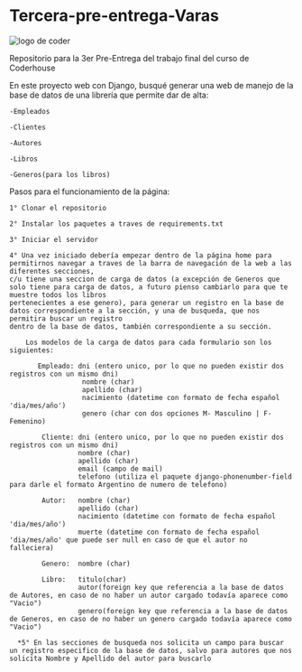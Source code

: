 # Tercera-pre-entrega-Varas
![logo de coder](https://user-images.githubusercontent.com/54871540/226503225-1b3a8488-d9de-4737-bd7a-97d870330896.png)

Repositorio para la 3er Pre-Entrega del trabajo final del curso de Coderhouse

En este proyecto web con Django, busqué generar una web de manejo de la base de datos de una librería que permite dar de alta:

    -Empleados
    
    -Clientes
    
    -Autores
    
    -Libros
    
    -Generos(para los libros)
    
Pasos para el funcionamiento de la página:

    1° Clonar el repositorio
    
    2° Instalar los paquetes a traves de requirements.txt
    
    3° Iniciar el servidor
    
    4° Una vez iniciado debería empezar dentro de la página home para permitirnos navegar a traves de la barra de navegación de la web a las diferentes secciones, 
    c/u tiene una seccion de carga de datos (a excepción de Generos que solo tiene para carga de datos, a futuro pienso cambiarlo para que te muestre todos los libros
    pertenecientes a ese genero), para generar un registro en la base de datos correspondiente a la sección, y una de busqueda, que nos permitira buscar un registro
    dentro de la base de datos, también correspondiente a su sección. 
    
        Los modelos de la carga de datos para cada formulario son los siguientes:
        
           Empleado: dni (entero unico, por lo que no pueden existir dos registros con un mismo dni)
                      nombre (char)
                      apellido (char)
                      nacimiento (datetime con formato de fecha español 'dia/mes/año')
                      genero (char con dos opciones M- Masculino | F- Femenino)
                      
            Cliente: dni (entero unico, por lo que no pueden existir dos registros con un mismo dni)
                     nombre (char)
                     apellido (char)
                     email (campo de mail)
                     telefono (utiliza el paquete django-phonenumber-field para darle el formato Argentino de numero de telefono)
                     
            Autor:   nombre (char)
                     apellido (char)
                     nacimiento (datetime con formato de fecha español 'dia/mes/año')
                     muerte (datetime con formato de fecha español 'dia/mes/año' que puede ser null en caso de que el autor no falleciera)
                     
            Genero:  nombre (char)
            
            Libro:   titulo(char)
                     autor(foreign key que referencia a la base de datos de Autores, en caso de no haber un autor cargado todavía aparece como "Vacio")
                     genero(foreign key que referencia a la base de datos de Generos, en caso de no haber un genero cargado todavía aparece como "Vacio")
      
      *5° En las secciones de busqueda nos solicita un campo para buscar un registro especifico de la base de datos, salvo para autores que nos solicita Nombre y Apellido del autor para buscarlo
             
